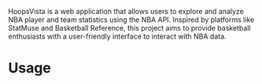 HoopsVista is a web application that allows users to explore and analyze NBA player and team statistics using the NBA API. Inspired by platforms like StatMuse and Basketball Reference, this project aims to provide basketball enthusiasts with a user-friendly interface to interact with NBA data.
# Usage
